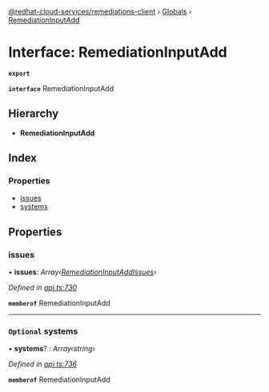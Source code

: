[@redhat-cloud-services/remediations-client](../README.md) › [Globals](../globals.md) › [RemediationInputAdd](remediationinputadd.md)

# Interface: RemediationInputAdd

**`export`** 

**`interface`** RemediationInputAdd

## Hierarchy

* **RemediationInputAdd**

## Index

### Properties

* [issues](remediationinputadd.md#issues)
* [systems](remediationinputadd.md#optional-systems)

## Properties

###  issues

• **issues**: *Array‹[RemediationInputAddIssues](remediationinputaddissues.md)›*

*Defined in [api.ts:730](https://github.com/leSamo/javascript-clients/blob/master/packages/remediations/api.ts#L730)*

**`memberof`** RemediationInputAdd

___

### `Optional` systems

• **systems**? : *Array‹string›*

*Defined in [api.ts:736](https://github.com/leSamo/javascript-clients/blob/master/packages/remediations/api.ts#L736)*

**`memberof`** RemediationInputAdd
